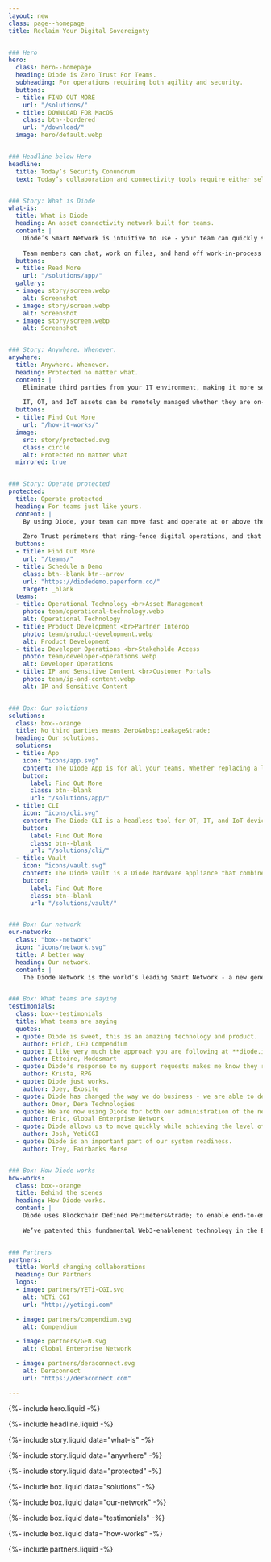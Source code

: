 ```yaml
---
layout: new
class: page--homepage
title: Reclaim Your Digital Sovereignty


### Hero
hero:
  class: hero--homepage
  heading: Diode is Zero Trust For Teams.
  subheading: For operations requiring both agility and security.
  buttons:
  - title: FIND OUT MORE
    url: "/solutions/"
  - title: DOWNLOAD FOR MacOS
    class: btn--bordered
    url: "/download/"
  image: hero/default.webp


### Headline below Hero
headline:
  title: Today’s Security Conundrum
  text: Today’s collaboration and connectivity tools require either self-hosting or third-party involvement - burdening the team with either cost/complexity or security compromises. Diode has a better way.


### Story: What is Diode
what-is:
  title: What is Diode
  heading: An asset connectivity network built for teams.
  content: |
    Diode’s Smart Network is intuitive to use - your team can quickly secure access to each other and their managed assets, no matter where they are at in the world.
  
    Team members can chat, work on files, and hand off work-in-process to those best suited to take action.
  buttons:
  - title: Read More
    url: "/solutions/app/"
  gallery:
  - image: story/screen.webp
    alt: Screenshot
  - image: story/screen.webp
    alt: Screenshot
  - image: story/screen.webp
    alt: Screenshot


### Story: Anywhere. Whenever.
anywhere:
  title: Anywhere. Whenever.
  heading: Protected no matter what.
  content: |
    Eliminate third parties from your IT environment, making it more secure than any managed SSE or Cloud VPN solution.
  
    IT, OT, and IoT assets can be remotely managed whether they are on-premise, in the cloud, or deployed in a hybrid environment - all without leaking data, identifiers, or application / telemetry flows.
  buttons:
  - title: Find Out More
    url: "/how-it-works/"
  image:
    src: story/protected.svg
    class: circle
    alt: Protected no matter what
  mirrored: true


### Story: Operate protected
protected:
  title: Operate protected
  heading: For teams just like yours.
  content: |
    By using Diode, your team can move fast and operate at or above the security level that your assets and IP require.
  
    Zero Trust perimeters that ring-fence digital operations, and that allow partners to securely interoperate, can be created and provisioned in seconds without burdening the IT team.
  buttons:
  - title: Find Out More
    url: "/teams/"
  - title: Schedule a Demo
    class: btn--blank btn--arrow
    url: "https://diodedemo.paperform.co/"
    target: _blank
  teams:
  - title: Operational Technology <br>Asset Management
    photo: team/operational-technology.webp
    alt: Operational Technology
  - title: Product Development <br>Partner Interop
    photo: team/product-development.webp
    alt: Product Development
  - title: Developer Operations <br>Stakeholde Access
    photo: team/developer-operations.webp
    alt: Developer Operations
  - title: IP and Sensitive Content <br>Customer Portals
    photo: team/ip-and-content.webp
    alt: IP and Sensitive Content


### Box: Our solutions
solutions:
  class: box--orange
  title: No third parties means Zero&nbsp;Leakage&trade;
  heading: Our solutions.
  solutions:
  - title: App
    icon: "icons/app.svg"
    content: The Diode App is for all your teams. Whether replacing a leaky chat app, sharing files E2EE, securing a simple dashboard, or deploying advanced OT assets, this app unlocks the power of Diode for people.
    button:
      label: Find Out More
      class: btn--blank
      url: "/solutions/app/"
  - title: CLI
    icon: "icons/cli.svg"
    content: The Diode CLI is a headless tool for OT, IT, and IoT devices. It can be used stand-alone or in concert with Zones created in the Diode App. Connect the edge here.
    button:
      label: Find Out More
      class: btn--blank
      url: "/solutions/cli/"
  - title: Vault
    icon: "icons/vault.svg"
    content: The Diode Vault is a Diode hardware appliance that combines both the App features and the CLI features in a small box. 24-7 availability, backup, and geo-access for your team and assets.
    button:
      label: Find Out More
      class: btn--blank
      url: "/solutions/vault/"


### Box: Our network
our-network:
  class: "box--network"
  icon: "icons/network.svg"
  title: A better way
  heading: Our network.
  content: |
    The Diode Network is the world’s leading Smart Network - a new generation of zero trust software defined networks based on hardened blockchain technology. Think ad hoc E2EE perimeters.


### Box: What teams are saying
testimonials:
  class: box--testimonials
  title: What teams are saying
  quotes:
  - quote: Diode is sweet, this is an amazing technology and product.
    author: Erich, CEO Compendium
  - quote: I like very much the approach you are following at **diode.io** and am migrating to diode to have full remote control via ssh.
    author: Ettoire, Modosmart
  - quote: Diode's response to my support requests makes me know they really care about all of their customers.
    author: Krista, RPG
  - quote: Diode just works.
    author: Joey, Exosite
  - quote: Diode has changed the way we do business - we are able to deploy MES components and environments fully GDPR compliant and have created a Diode-based product line.
    author: Omer, Dera Technologies
  - quote: We are now using Diode for both our administration of the network and for our financial interactions with portfolio companies.  This tool has changed how we do business.
    author: Eric, Global Enterprise Network
  - quote: Diode allows us to move quickly while achieving the level of information protection for the communities and industries we serve.
    author: Josh, YetiCGI
  - quote: Diode is an important part of our system readiness.
    author: Trey, Fairbanks Morse


### Box: How Diode works
how-works:
  class: box--orange
  title: Behind the scenes
  heading: How Diode works.
  content: |
    Diode uses Blockchain Defined Perimeters&trade; to enable end-to-end encrypted application zones without managed servers.
  
    We’ve patented this fundamental Web3-enablement technology in the EU, China and here in the States and it’s become the foundation for our Zero Trust toolset.


### Partners
partners:
  title: World changing collaborations
  heading: Our Partners
  logos:
  - image: partners/YETi-CGI.svg
    alt: YETi CGI
    url: "http://yeticgi.com"

  - image: partners/compendium.svg
    alt: Compendium

  - image: partners/GEN.svg
    alt: Global Enterprise Network

  - image: partners/deraconnect.svg
    alt: Deraconnect
    url: "https://deraconnect.com"

---
```


{%- include hero.liquid -%}

{%- include headline.liquid -%}

{%- include story.liquid data="what-is" -%}

{%- include story.liquid data="anywhere" -%}

{%- include story.liquid data="protected" -%}

{%- include box.liquid data="solutions" -%}

{%- include box.liquid data="our-network" -%}

{%- include box.liquid data="testimonials" -%}

{%- include box.liquid data="how-works" -%}

{%- include partners.liquid -%}